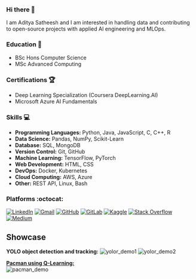 ### Hi there 👋

I am Aditya Satheesh and I am interested in handling data and contributing to open-source projects with applied AI engineering and MLOps.

<!--
**cybersamurai2410/cybersamurai2410** is a ✨ _special_ ✨ repository because its `README.md` (this file) appears on your GitHub profile.

Here are some ideas to get you started:

- 🔭 I’m currently working on ...
- 🌱 I’m currently learning ...
- 👯 I’m looking to collaborate on ...
- 🤔 I’m looking for help with ...
- 💬 Ask me about ...
- 📫 How to reach me: ...
- 😄 Pronouns: ...
- ⚡ Fun fact: ...
-->

<!--[![Anurag's GitHub stats](https://github-readme-stats.vercel.app/api?username=cybersamurai2410)](https://github.com/anuraghazra/github-readme-stats)-->

### Education 📖 

  - BSc Hons Computer Science
  - MSc Advanced Computing

### Certifications 🏆

  - Deep Learning Specialization (Coursera DeepLearning.AI)
  - Microsoft Azure AI Fundamentals 

### Skills 💻

- **Programming Languages:** Python, Java, JavaScript, C, C++, R
- **Data Science:** Pandas, NumPy, Scikit-Learn
- **Database:** SQL, MongoDB
- **Version Control:** Git, GitHub
- **Machine Learning:** TensorFlow, PyTorch
- **Web Development:** HTML, CSS
- **DevOps:** Docker, Kubernetes
- **Cloud Computing:** AWS, Azure
- **Other:** REST API, Linux, Bash

<!--[![Top Langs](https://github-readme-stats.vercel.app/api/top-langs/?username=cybersamurai2410&layout=donut)](https://github.com/anuraghazra/github-readme-stats)-->

### Platforms :octocat:

[![LinkedIn](https://img.shields.io/badge/LinkedIn-Profile-blue?style=flat&logo=linkedin)](https://www.linkedin.com/in/yourusername/)
[![Gmail](https://img.shields.io/badge/Gmail-Email-red?style=flat&logo=gmail)](mailto:aditya24102001@gmail.com)
[![GitHub](https://img.shields.io/badge/GitHub-Profile-black?style=flat&logo=github)](https://github.com/cybersamurai2410)
[![GitLab](https://img.shields.io/badge/GitLab-Profile-black?style=flat&logo=gitlab)](https://gitlab.com/cybersamurai2410)
[![Kaggle](https://img.shields.io/badge/Kaggle-Profile-blue?style=flat&logo=kaggle)](https://www.kaggle.com/t0266882)
[![Stack Overflow](https://img.shields.io/badge/Stack%20Overflow-Profile-orange?style=flat&logo=stackoverflow)](https://stackoverflow.com/users/16278572/devx20)
[![Medium](https://img.shields.io/badge/Medium-Blog-black?style=flat&logo=medium)](https://medium.com/@aditya24102001)

## Showcase ##
<!-- ![Demo](https://github.com/cybersamurai2410/cybersamurai2410/blob/2fa0f11751ece42df94188d22b8969157dc1701e/demo.gif) -->

**YOLO object detection and tracking:**
![yolor_demo1](https://github.com/cybersamurai2410/cybersamurai2410/assets/66138996/d7df5c52-d4ab-4d50-be48-99fd56be4763)
![yolor_demo2](https://github.com/cybersamurai2410/cybersamurai2410/assets/66138996/8e622804-4ac5-454e-a0bc-59a579cf59a1)

**[Pacman using Q-Learning:](https://github.com/cybersamurai2410/MachineLearningCW.git)**<br>
![pacman_demo](https://github.com/cybersamurai2410/cybersamurai2410/assets/66138996/ce9762d9-6541-45eb-ad8d-d7cf92e8983b)
